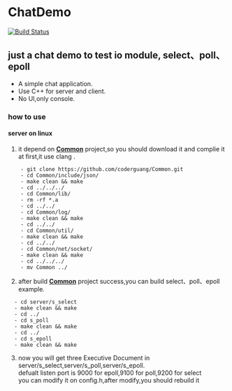 ChatDemo
========

[![Build Status](https://travis-ci.org/coderguang/Chat.svg?branch=master)](https://travis-ci.org/coderguang/Chat)

## just a chat demo to test io module, select、poll、epoll
* A  simple  chat  application. 
* Use C++ for server and client.
* No UI,only console.

### how to use
#### server on linux 
  1. it depend on **[Common](https://github.com/coderguang/Common)** project,so you should download it and complie it at first,it use clang .
```shell
    - git clone https://github.com/coderguang/Common.git
    - cd Common/include/json/
    - make clean && make
    - cd ../../../
    - cd Common/lib/
    - rm -rf *.a
    - cd ../../
    - cd Common/log/
    - make clean && make
    - cd ../../
    - cd Common/util/
    - make clean && make
    - cd ../../
    - cd Common/net/socket/
    - make clean && make
    - cd ../../../
    - mv Common ../
```
  2. after build **[Common](https://github.com/coderguang/Common)** project success,you can build select、poll、epoll example.
```shell
  - cd server/s_select
  - make clean && make
  - cd ../
  - cd s_poll
  - make clean && make
  - cd ../
  - cd s_epoll
  - make clean && make
```
  3. now you will get three Executive Document in server/s_select,server/s_poll,server/s_epoll.  
    defualt listen port is 9000 for epoll,9100 for poll,9200 for select  
    you can modify it on config.h,after modify,you should rebuild it  
    
